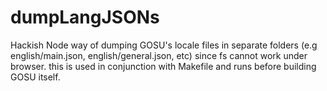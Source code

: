 # dumpLangJSONs
Hackish Node way of dumping GOSU's locale files in separate folders (e.g english/main.json, english/general.json, etc) since fs cannot work under browser. this is used in conjunction with Makefile and runs before building GOSU itself.
